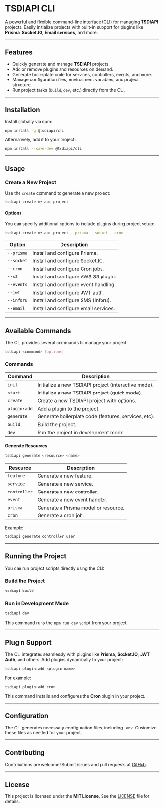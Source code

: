 # **TSDIAPI CLI**

A powerful and flexible command-line interface (CLI) for managing **TSDIAPI** projects. Easily initialize projects with built-in support for plugins like **Prisma**, **Socket.IO**, **Email services**, and more.

---

## **Features**

- Quickly generate and manage **TSDIAPI** projects.
- Add or remove plugins and resources on demand.
- Generate boilerplate code for services, controllers, events, and more.
- Manage configuration files, environment variables, and project structure.
- Run project tasks (`build`, `dev`, etc.) directly from the CLI.

---

## **Installation**

Install globally via npm:

```bash
npm install -g @tsdiapi/cli
```

Alternatively, add it to your project:

```bash
npm install --save-dev @tsdiapi/cli
```

---

## **Usage**

### **Create a New Project**

Use the `create` command to generate a new project:

```bash
tsdiapi create my-api-project
```

#### **Options**

You can specify additional options to include plugins during project setup:

```bash
tsdiapi create my-api-project --prisma --socket --cron
```

| Option     | Description                           |
| ---------- | ------------------------------------- |
| `--prisma` | Install and configure Prisma.         |
| `--socket` | Install and configure Socket.IO.      |
| `--cron`   | Install and configure Cron jobs.      |
| `--s3`     | Install and configure AWS S3 plugin.  |
| `--events` | Install and configure event handling. |
| `--jwt`    | Install and configure JWT auth.       |
| `--inforu` | Install and configure SMS (Inforu).   |
| `--email`  | Install and configure email services. |

---

## **Available Commands**

The CLI provides several commands to manage your project:

```bash
tsdiapi <command> [options]
```

### **Commands**

| Command      | Description                                          |
| ------------ | ---------------------------------------------------- |
| `init`       | Initialize a new TSDIAPI project (interactive mode). |
| `start`      | Initialize a new TSDIAPI project (quick mode).       |
| `create`     | Create a new TSDIAPI project with options.           |
| `plugin:add` | Add a plugin to the project.                         |
| `generate`   | Generate boilerplate code (features, services, etc). |
| `build`      | Build the project.                                   |
| `dev`        | Run the project in development mode.                 |

#### **Generate Resources**

```bash
tsdiapi generate <resource> <name>
```

| Resource     | Description                          |
| ------------ | ------------------------------------ |
| `feature`    | Generate a new feature.              |
| `service`    | Generate a new service.              |
| `controller` | Generate a new controller.           |
| `event`      | Generate a new event handler.        |
| `prisma`     | Generate a Prisma model or resource. |
| `cron`       | Generate a cron job.                 |

Example:

```bash
tsdiapi generate controller user
```

---

## **Running the Project**

You can run project scripts directly using the CLI:

### **Build the Project**

```bash
tsdiapi build
```

### **Run in Development Mode**

```bash
tsdiapi dev
```

This command runs the `npm run dev` script from your project.

---

## **Plugin Support**

The CLI integrates seamlessly with plugins like **Prisma**, **Socket.IO**, **JWT Auth**, and others. Add plugins dynamically to your project:

```bash
tsdiapi plugin:add <plugin-name>
```

For example:

```bash
tsdiapi plugin:add cron
```

This command installs and configures the **Cron** plugin in your project.

---

## **Configuration**

The CLI generates necessary configuration files, including `.env`. Customize these files as needed for your project.

---

## **Contributing**

Contributions are welcome! Submit issues and pull requests at [GitHub](https://github.com/unbywyd/tsdiapi-cli).

---

## **License**

This project is licensed under the **MIT License**. See the [LICENSE](LICENSE) file for details.
